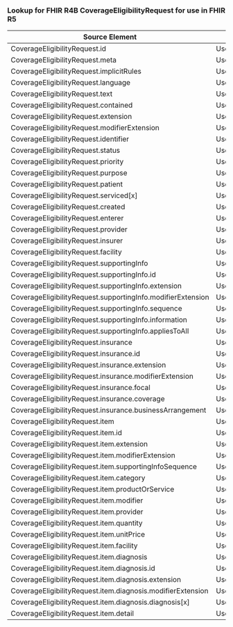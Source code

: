 ### Lookup for FHIR R4B CoverageEligibilityRequest for use in FHIR R5

| Source Element | Usage | Target |
| -------------- | ----- | ------ |
| CoverageEligibilityRequest.id | UseElementSameName | CoverageEligibilityRequest.id |
| CoverageEligibilityRequest.meta | UseElementSameName | CoverageEligibilityRequest.meta |
| CoverageEligibilityRequest.implicitRules | UseElementSameName | CoverageEligibilityRequest.implicitRules |
| CoverageEligibilityRequest.language | UseElementSameName | CoverageEligibilityRequest.language |
| CoverageEligibilityRequest.text | UseElementSameName | CoverageEligibilityRequest.text |
| CoverageEligibilityRequest.contained | UseElementSameName | CoverageEligibilityRequest.contained |
| CoverageEligibilityRequest.extension | UseElementSameName | CoverageEligibilityRequest.extension |
| CoverageEligibilityRequest.modifierExtension | UseElementSameName | CoverageEligibilityRequest.modifierExtension |
| CoverageEligibilityRequest.identifier | UseElementSameName | CoverageEligibilityRequest.identifier |
| CoverageEligibilityRequest.status | UseElementSameName | CoverageEligibilityRequest.status |
| CoverageEligibilityRequest.priority | UseElementSameName | CoverageEligibilityRequest.priority |
| CoverageEligibilityRequest.purpose | UseElementSameName | CoverageEligibilityRequest.purpose |
| CoverageEligibilityRequest.patient | UseElementSameName | CoverageEligibilityRequest.patient |
| CoverageEligibilityRequest.serviced[x] | UseElementSameName | CoverageEligibilityRequest.serviced[x] |
| CoverageEligibilityRequest.created | UseElementSameName | CoverageEligibilityRequest.created |
| CoverageEligibilityRequest.enterer | UseElementSameName | CoverageEligibilityRequest.enterer |
| CoverageEligibilityRequest.provider | UseOneOfElements | CoverageEligibilityRequest.provider,CoverageEligibilityRequest.provider |
| CoverageEligibilityRequest.insurer | UseElementSameName | CoverageEligibilityRequest.insurer |
| CoverageEligibilityRequest.facility | UseElementSameName | CoverageEligibilityRequest.facility |
| CoverageEligibilityRequest.supportingInfo | UseElementSameName | CoverageEligibilityRequest.supportingInfo |
| CoverageEligibilityRequest.supportingInfo.id | UseElementSameName | CoverageEligibilityRequest.supportingInfo.id |
| CoverageEligibilityRequest.supportingInfo.extension | UseElementSameName | CoverageEligibilityRequest.supportingInfo.extension |
| CoverageEligibilityRequest.supportingInfo.modifierExtension | UseElementSameName | CoverageEligibilityRequest.supportingInfo.modifierExtension |
| CoverageEligibilityRequest.supportingInfo.sequence | UseElementSameName | CoverageEligibilityRequest.supportingInfo.sequence |
| CoverageEligibilityRequest.supportingInfo.information | UseElementSameName | CoverageEligibilityRequest.supportingInfo.information |
| CoverageEligibilityRequest.supportingInfo.appliesToAll | UseElementSameName | CoverageEligibilityRequest.supportingInfo.appliesToAll |
| CoverageEligibilityRequest.insurance | UseElementSameName | CoverageEligibilityRequest.insurance |
| CoverageEligibilityRequest.insurance.id | UseElementSameName | CoverageEligibilityRequest.insurance.id |
| CoverageEligibilityRequest.insurance.extension | UseElementSameName | CoverageEligibilityRequest.insurance.extension |
| CoverageEligibilityRequest.insurance.modifierExtension | UseElementSameName | CoverageEligibilityRequest.insurance.modifierExtension |
| CoverageEligibilityRequest.insurance.focal | UseElementSameName | CoverageEligibilityRequest.insurance.focal |
| CoverageEligibilityRequest.insurance.coverage | UseElementSameName | CoverageEligibilityRequest.insurance.coverage |
| CoverageEligibilityRequest.insurance.businessArrangement | UseElementSameName | CoverageEligibilityRequest.insurance.businessArrangement |
| CoverageEligibilityRequest.item | UseElementSameName | CoverageEligibilityRequest.item |
| CoverageEligibilityRequest.item.id | UseElementSameName | CoverageEligibilityRequest.item.id |
| CoverageEligibilityRequest.item.extension | UseElementSameName | CoverageEligibilityRequest.item.extension |
| CoverageEligibilityRequest.item.modifierExtension | UseElementSameName | CoverageEligibilityRequest.item.modifierExtension |
| CoverageEligibilityRequest.item.supportingInfoSequence | UseElementSameName | CoverageEligibilityRequest.item.supportingInfoSequence |
| CoverageEligibilityRequest.item.category | UseElementSameName | CoverageEligibilityRequest.item.category |
| CoverageEligibilityRequest.item.productOrService | UseElementSameName | CoverageEligibilityRequest.item.productOrService |
| CoverageEligibilityRequest.item.modifier | UseElementSameName | CoverageEligibilityRequest.item.modifier |
| CoverageEligibilityRequest.item.provider | UseElementSameName | CoverageEligibilityRequest.item.provider |
| CoverageEligibilityRequest.item.quantity | UseElementSameName | CoverageEligibilityRequest.item.quantity |
| CoverageEligibilityRequest.item.unitPrice | UseElementSameName | CoverageEligibilityRequest.item.unitPrice |
| CoverageEligibilityRequest.item.facility | UseElementSameName | CoverageEligibilityRequest.item.facility |
| CoverageEligibilityRequest.item.diagnosis | UseElementSameName | CoverageEligibilityRequest.item.diagnosis |
| CoverageEligibilityRequest.item.diagnosis.id | UseElementSameName | CoverageEligibilityRequest.item.diagnosis.id |
| CoverageEligibilityRequest.item.diagnosis.extension | UseElementSameName | CoverageEligibilityRequest.item.diagnosis.extension |
| CoverageEligibilityRequest.item.diagnosis.modifierExtension | UseElementSameName | CoverageEligibilityRequest.item.diagnosis.modifierExtension |
| CoverageEligibilityRequest.item.diagnosis.diagnosis[x] | UseElementSameName | CoverageEligibilityRequest.item.diagnosis.diagnosis[x] |
| CoverageEligibilityRequest.item.detail | UseElementSameName | CoverageEligibilityRequest.item.detail |
